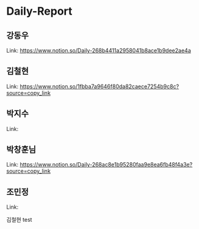 # Daily-Report
## 강동우
Link: https://www.notion.so/Daily-268b4411a2958041b8ace1b9dee2ae4a

## 김철현
Link: https://www.notion.so/1fbba7a9646f80da82caece7254b9c8c?source=copy_link

## 박지수
Link:

## 박창훈님
Link: https://www.notion.so/Daily-268ac8e1b95280faa9e8ea6fb48f4a3e?source=copy_link

## 조민정
Link:


김철현 test
